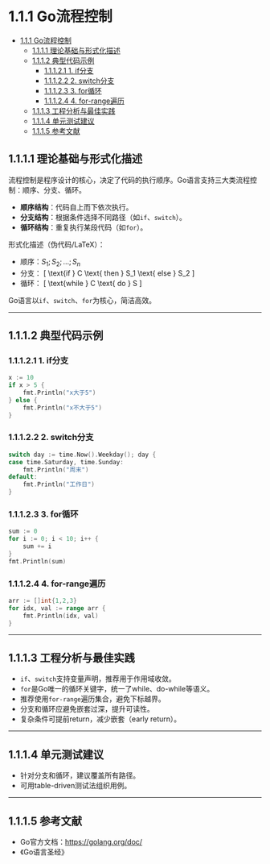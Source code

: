 # 1.1.1 Go流程控制

<!-- TOC START -->
- [1.1.1 Go流程控制](#go流程控制)
  - [1.1.1.1 理论基础与形式化描述](#理论基础与形式化描述)
  - [1.1.1.2 典型代码示例](#典型代码示例)
    - [1.1.1.2.1 1. if分支](#1-if分支)
    - [1.1.1.2.2 2. switch分支](#2-switch分支)
    - [1.1.1.2.3 3. for循环](#3-for循环)
    - [1.1.1.2.4 4. for-range遍历](#4-for-range遍历)
  - [1.1.1.3 工程分析与最佳实践](#工程分析与最佳实践)
  - [1.1.1.4 单元测试建议](#单元测试建议)
  - [1.1.1.5 参考文献](#参考文献)
<!-- TOC END -->

## 1.1.1.1 理论基础与形式化描述

流程控制是程序设计的核心，决定了代码的执行顺序。Go语言支持三大类流程控制：顺序、分支、循环。

- **顺序结构**：代码自上而下依次执行。
- **分支结构**：根据条件选择不同路径（如`if`、`switch`）。
- **循环结构**：重复执行某段代码（如`for`）。

形式化描述（伪代码/LaTeX）：

- 顺序：$S_1; S_2; \ldots; S_n$
- 分支：
  \[
    \text{if } C \text{ then } S_1 \text{ else } S_2
  \]
- 循环：
  \[
    \text{while } C \text{ do } S
  \]

Go语言以`if`、`switch`、`for`为核心，简洁高效。

---

## 1.1.1.2 典型代码示例

### 1.1.1.2.1 1. if分支

```go
x := 10
if x > 5 {
    fmt.Println("x大于5")
} else {
    fmt.Println("x不大于5")
}

```

### 1.1.1.2.2 2. switch分支

```go
switch day := time.Now().Weekday(); day {
case time.Saturday, time.Sunday:
    fmt.Println("周末")
default:
    fmt.Println("工作日")
}

```

### 1.1.1.2.3 3. for循环

```go
sum := 0
for i := 0; i < 10; i++ {
    sum += i
}
fmt.Println(sum)

```

### 1.1.1.2.4 4. for-range遍历

```go
arr := []int{1,2,3}
for idx, val := range arr {
    fmt.Println(idx, val)
}

```

---

## 1.1.1.3 工程分析与最佳实践

- `if`、`switch`支持变量声明，推荐用于作用域收敛。
- `for`是Go唯一的循环关键字，统一了while、do-while等语义。
- 推荐使用`for-range`遍历集合，避免下标越界。
- 分支和循环应避免嵌套过深，提升可读性。
- 复杂条件可提前return，减少嵌套（early return）。

---

## 1.1.1.4 单元测试建议

- 针对分支和循环，建议覆盖所有路径。
- 可用table-driven测试法组织用例。

---

## 1.1.1.5 参考文献

- Go官方文档：<https://golang.org/doc/>
- 《Go语言圣经》
